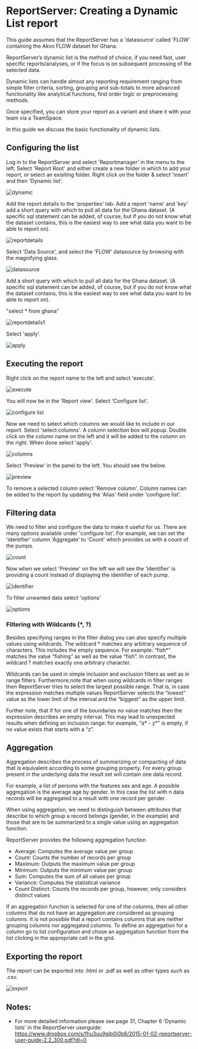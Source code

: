 # ReportServer:  Creating a Dynamic List report

This guide assumes that the ReportServer has a 'datasource' called 'FLOW' containing the Akvo FLOW dataset for Ghana.

ReportServer‘s dynamic list is the method of choice, if you need fast, user specific reports/analyses, or if the focus is on subsequent processing of the selected data.

Dynamic lists can handle almost any reporting requirement ranging from simple filter criteria, sorting, grouping and sub-totals to more advanced functionality like analytical functions, first order logic or preprocessing methods.

Once specified, you can store your report as a variant and share it with your team via a TeamSpace.

In this guide we discuss the basic functionality of dynamic lists.

##  Configuring the list

Log in to the ReportServer and select 'Reportmanager' in the menu to the left.  Select 'Report Root' and either create a new folder in which to add your report, or select an exisiting folder.  Right click on the folder & select 'insert' and then 'Dynamic list'.

![dynamic](https://raw.githubusercontent.com/akvo/akvo-reporting/master/Documentation/tutorials/report_server_user_guides/img/10.png?raw=true "dynamic list")

Add the report details to the 'properties' tab.  Add a report 'name' and 'key' add a short query with which to pull all data for the Ghana dataset.  (A specific sql statement can be added, of course, but if you do not know what the dataset contains, this is the easiest way to see what data you want to be able to report on). 

![reportdetails](https://raw.githubusercontent.com/akvo/akvo-reporting/master/Documentation/tutorials/report_server_user_guides/img/11.png?raw=true "report details")


Select 'Data Source', and select the 'FLOW' datasource by browsing with the magnifying glass.

![datasource](https://github.com/akvo/akvo-reporting/blob/master/Documentation/tutorials/report_server_user_guides/img/60.png?raw=true "datasource")

Add a short query with which to pull all data for the Ghana dataset.  (A specific sql statement can be added, of course, but if you do not know what the dataset contains, this is the easiest way to see what data you want to be able to report on).  

"select *
from ghana"

![reportdetails1](https://raw.githubusercontent.com/akvo/akvo-reporting/master/Documentation/tutorials/report_server_user_guides/img/11.png?raw=true "report details1")

Select 'apply'.

![apply](https://raw.githubusercontent.com/akvo/akvo-reporting/master/Documentation/tutorials/report_server_user_guides/img/40a.png?raw=true "apply")

## Executing the report

Right click on the report name to the left and select 'execute'.

![execute](https://raw.githubusercontent.com/akvo/akvo-reporting/master/Documentation/tutorials/report_server_user_guides/img/31.png?raw=true "execute")

You will now be in the 'Report view'.  Select 'Configure list'.

![configure list](https://raw.githubusercontent.com/akvo/akvo-reporting/master/Documentation/tutorials/report_server_user_guides/img/920.png?true=raw "configure list")

Now we need to select which columns we would like to include in our report.  Select 'select columns'. A column selection box will popup.  Double click on the column name on the left and it will be added to the column on the right.  When done select 'apply'.

![columns](https://raw.githubusercontent.com/akvo/akvo-reporting/master/Documentation/tutorials/report_server_user_guides/img/290.png?raw=true "columns")

Select 'Preview' in the panel to the left.  You should see the below.


![preview](https://raw.githubusercontent.com/akvo/akvo-reporting/master/Documentation/tutorials/report_server_user_guides/img/110.png?raw=true "preview")

To remove a selected column select 'Remove column'. Column names can be added to the report by updating the 'Alias' field under 'configure list'.

## Filtering data

We need to filter and configure the data to make it useful for us.  There are many options available under 'configure list'.  For example, we can set the 'identifier' column 'Aggregate' to 'Count' which provides us with a count of the pumps.

![count](https://raw.githubusercontent.com/akvo/akvo-reporting/master/Documentation/tutorials/report_server_user_guides/img/120.png?raw=true "count")

Now when we select 'Preview' on the left we will see the 'Identifier' is providing a count instead of displaying the identifier of each pump.

![identifier](https://raw.githubusercontent.com/akvo/akvo-reporting/master/Documentation/tutorials/report_server_user_guides/img/130.png?raw=true "identifier")

To filter unwanted data select 'options'

![options](https://raw.githubusercontent.com/akvo/akvo-reporting/master/Documentation/tutorials/report_server_user_guides/img/911.png?raw=true "options")

### Filtering with Wildcards (*, ?)

Besides specifying ranges in the filter dialog you can also specify multiple values using wildcards. The wildcard * matches any arbitrary sequence of characters. This includes the empty sequence. For example: “fish*” matches the value “fishing” as well as the value “fish”. In contrast, the wildcard ? matches exactly one arbitrary character.

Wildcards can be used in simple inclusion and exclusion filters as well as in range filters. Furthermore,note that when using wildcards in filter ranges then ReportServer tries to select the largest possible range. That is, in case the expression matches multiple values ReportServer selects the “lowest” value as the lower limit of the interval and the “biggest” as the upper limit.

Further note, that if for one of the boundaries no value matches then the expression describes an empty interval. This may lead to unexpected results when defining an inclusion range: for example, “a* - z*” is empty, if no value exists that starts with a “z”.

## Aggregation

Aggregation describes the process of summarizing or compacting of data that is equivalent according to some grouping property. For every group present in the underlying data the result set will contain one data record. 

For example, a list of persons with the features sex and age. A possible aggregation is the average age by gender. In this case the list with n data records will be aggregated to a result with one record per gender.

When using aggregation, we need to distinguish between attributes that describe to which group a record belongs (gender, in the example) and those that are to be summarized to a single value using an aggregation function.

ReportServer provides the following aggregation function
- Average: Computes the average value per group
- Count: Counts the number of records per group
- Maximum: Outputs the maximum value per group
- Minimum: Outputs the minimum value per group
- Sum: Computes the sum of all values per group
- Variance: Computes the statistical variance
- Count Distinct: Counts the records per group, however, only considers distinct values

If an aggregation function is selected for one of the columns, then all other columns that do not have an aggregation are considered as grouping columns. It is not possible that a report contains columns that are neither grouping columns nor aggregated columns. To define an aggregation for a column go to list configuration and chose an aggregation function from the list clicking in the appropriate cell in the grid.


##  Exporting the report

The report can be exported into .html or .pdf as well as other types such as .csv.

![export](https://raw.githubusercontent.com/akvo/akvo-reporting/master/Documentation/tutorials/report_server_user_guides/img/1001.png?raw=true "export")

## Notes:

- For more detailed information please see page 31, Chapter 6 'Dynamic lists' in the ReportServer userguide:  https://www.dropbox.com/s/fhu3uu9gjb0i0b8/2015-01-02-reportserver-user-guide-2.2_300.pdf?dl=0
















